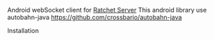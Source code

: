 Android webSocket client for [Ratchet Server](http://socketo.me/) 
This android library use autobahn-java https://github.com/crossbario/autobahn-java

Installation
